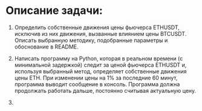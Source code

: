 Описание задачи:
====== 

1. Определить собственные движения цены фьючерса ETHUSDT, исключив из них движения, вызванные влиянием цены BTCUSDT. Описать выбранную методику, подобранные параметры и обоснование в README.
2. Написать программу на Python, которая в реальном времени (с минимальной задержкой) следит за ценой фьючерса ETHUSDT и, используя выбранный метод, определяет собственные движения цены ETH. При изменении цены на 1% за последние 60 минут, программа выводит сообщение в консоль. Программа должна продолжать работать дальше, постоянно считывая актуальную цену.

3. 
